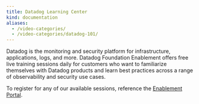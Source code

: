 ```yaml
---
title: Datadog Learning Center
kind: documentation
aliases:
  - /video-categories/
  - /video-categories/datadog-101/
---
```


Datadog is the monitoring and security platform for infrastructure, applications, logs, and more. Datadog Foundation Enablement offers free live training sessions daily for customers who want to familiarize themselves with Datadog products and learn best practices across a range of observability and security use cases.

To register for any of our available sessions, reference the [Enablement Portal][1].

[1]: https://www.datadoghq.com/technical-enablement/
